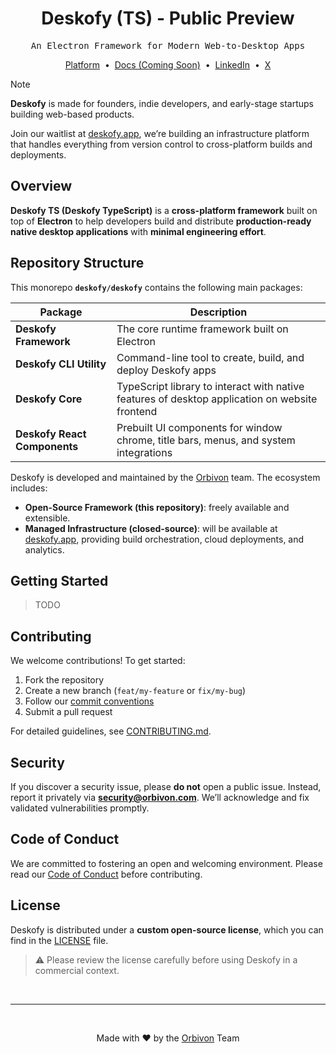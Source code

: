 <h1 align="center">Deskofy (TS) - Public Preview</h1>

<p align="center"><tt>An Electron Framework for Modern Web-to-Desktop Apps</tt></p>

<p align="center">
    <a href="https://deskofy.com" target="_blank">Platform</a>
    &nbsp;•&nbsp;
    <a href="#" target="_blank">Docs (Coming Soon)</a>
    &nbsp;•&nbsp;
    <a href="linkedin.com/company/deskofy" target="_blank">LinkedIn</a>
    &nbsp;•&nbsp;
    <a href="https://x.com/DeskofyHQ" target="_blank">X</a>
</p>

> [!NOTE]
>
> **Deskofy** is made for founders, indie developers, and early-stage startups building web-based products.
>
> Join our waitlist at [deskofy.app](https://deskofy.app?utm_source=deskofy-repository), we’re building an infrastructure platform that handles everything from version control to cross-platform builds and deployments.

## Overview

**Deskofy TS (Deskofy TypeScript)** is a **cross-platform framework** built on top of **Electron** to help developers build and distribute **production-ready native desktop applications** with **minimal engineering effort**.

## Repository Structure

This monorepo **`deskofy/deskofy`** contains the following main packages:

| Package                      | Description                                                                                    |
| ---------------------------- | ---------------------------------------------------------------------------------------------- |
| **Deskofy Framework**        | The core runtime framework built on Electron                                                   |
| **Deskofy CLI Utility**      | Command-line tool to create, build, and deploy Deskofy apps                                    |
| **Deskofy Core**             | TypeScript library to interact with native features of desktop application on website frontend |
| **Deskofy React Components** | Prebuilt UI components for window chrome, title bars, menus, and system integrations           |

Deskofy is developed and maintained by the [Orbivon](https://orbivon.com?utm_source=deskofy-repository) team.
The ecosystem includes:

- **Open-Source Framework (this repository)**: freely available and extensible.
- **Managed Infrastructure (closed-source)**: will be available at [deskofy.app](https://deskofy.app?utm_source=deskofy-repository), providing build orchestration, cloud deployments, and analytics.

## Getting Started

> TODO

## Contributing

We welcome contributions! To get started:

1. Fork the repository
2. Create a new branch (`feat/my-feature` or `fix/my-bug`)
3. Follow our [commit conventions](./CONTRIBUTING.md)
4. Submit a pull request

For detailed guidelines, see [CONTRIBUTING.md](./CONTRIBUTING.md).

## Security

If you discover a security issue, please **do not** open a public issue.
Instead, report it privately via **[security@orbivon.com](mailto:security@orbivon.com)**.
We’ll acknowledge and fix validated vulnerabilities promptly.

## Code of Conduct

We are committed to fostering an open and welcoming environment.
Please read our [Code of Conduct](./CODE_OF_CONDUCT.md) before contributing.

## License

Deskofy is distributed under a **custom open-source license**,
which you can find in the [LICENSE](./LICENSE) file.

> ⚠️ Please review the license carefully before using Deskofy in a commercial context.

<br />

---

<br />

<p align="center">Made with ❤️ by the <a href="https://orbivon.com?utm_source=deskofy-repository">Orbivon</a> Team</p>
